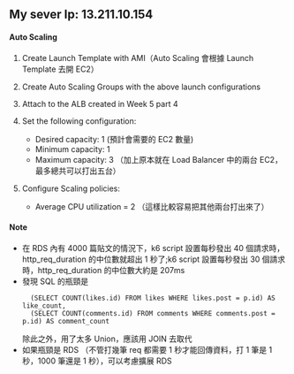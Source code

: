 ## My sever Ip: 13.211.10.154

#### Auto Scaling

1. Create Launch Template with AMI（Auto Scaling 會根據 Launch Template 去開 EC2）
1. Create Auto Scaling Groups with the above launch configurations
1. Attach to the ALB created in Week 5 part 4
1. Set the following configuration:


    - Desired capacity: 1 (預計會需要的 EC2 數量)
    - Minimum capacity: 1
    - Maximum capacity: 3 （加上原本就在 Load Balancer 中的兩台 EC2，最多總共可以打出五台）

1. Configure Scaling policies:


    - Average CPU utilization = 2 （這樣比較容易把其他兩台打出來了）

#### Note

- 在 RDS 內有 4000 篇貼文的情況下，k6 script 設置每秒發出 40 個請求時，http_req_duration 的中位數就超出 1 秒了;k6 script 設置每秒發出 30 個請求時，http_req_duration 的中位數大約是 207ms
- 發現 SQL 的瓶頸是
  ```IF((SELECT COUNT(likes.post) FROM likes WHERE likes.post = p.id AND like_user = ?) > 0, true, false) AS is_liked,
    (SELECT COUNT(likes.id) FROM likes WHERE likes.post = p.id) AS like_count,
    (SELECT COUNT(comments.id) FROM comments WHERE comments.post = p.id) AS comment_count
  ```
  除此之外，用了太多 Union，應該用 JOIN 去取代
- 如果瓶頸是 RDS （不管打幾筆 req 都需要 1 秒才能回傳資料，打 1 筆是 1 秒，1000 筆還是 1 秒），可以考慮擴展 RDS
